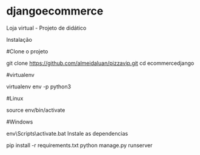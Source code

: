 # djangoecommerce
Loja virtual - Projeto de didático

Instalação

#Clone o projeto

git clone https://github.com/almeidaluan/pizzavip.git
cd ecommercedjango

#virtualenv

virtualenv env -p python3

#Linux

source env/bin/activate

#Windows

env\Scripts\activate.bat
Instale as dependencias

pip install -r requirements.txt
python manage.py runserver
